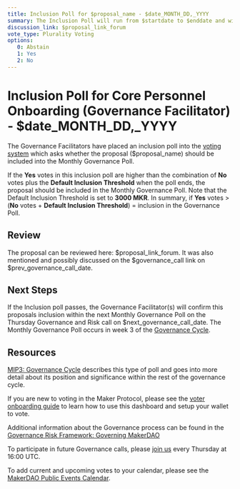 ```yaml
---
title: Inclusion Poll for $proposal_name - $date_MONTH_DD,_YYYY
summary: The Inclusion Poll will run from $startdate to $enddate and will determine whether the proposal at hand should proceed to next week's Governance Poll. 
discussion_link: $proposal_link_forum
vote_type: Plurality Voting
options:
   0: Abstain
   1: Yes
   2: No
---
```

# Inclusion Poll for Core Personnel Onboarding (Governance Facilitator) - $date_MONTH_DD,_YYYY

The Governance Facilitators have placed an inclusion poll into the [voting system](https://vote.makerdao.com/polling) which asks whether the proposal ($proposal_name) should be included into the Monthly Governance Poll.

If the **Yes** votes in this inclusion poll are higher than the combination of **No** votes plus the **Default Inclusion Threshold** when the poll ends, the proposal should be included in the Monthly Governance Poll. Note that the Default Inclusion Threshold is set to **3000 MKR**. In summary, if **Yes** votes > (**No** votes + **Default Inclusion Threshold**) = inclusion in the Governance Poll.

## Review

The proposal can be reviewed here: $proposal_link_forum. It was also mentioned and possibly discussed on the $governance_call link on $prev_governance_call_date.

## Next Steps

If the Inclusion poll passes, the Governance Facilitator(s) will confirm this proposals inclusion within the next Monthly Governance Poll on the Thursday Governance and Risk call on $next_governance_call_date. The Monthly Governance Poll occurs in week 3 of the [Governance Cycle](https://github.com/makerdao/mips/blob/Accepted/MIP3/mip3.md).

## Resources

[MIP3: Governance Cycle](https://github.com/makerdao/mips/blob/Accepted/MIP3/mip3.md) describes this type of poll and goes into more detail about its position and significance within the rest of the governance cycle.

If you are new to voting in the Maker Protocol, please see the [voter onboarding guide](https://community-development.makerdao.com/onboarding/voter-onboarding) to learn how to use this dashboard and setup your wallet to vote.

Additional information about the Governance process can be found in the [Governance Risk Framework: Governing MakerDAO](https://community-development.makerdao.com/governance/governance-risk-framework)

To participate in future Governance calls, please [join us](https://community-development.makerdao.com/governance/governance-and-risk-meetings) every Thursday at 16:00 UTC.

To add current and upcoming votes to your calendar, please see the [MakerDAO Public Events Calendar](https://calendar.google.com/calendar/embed?src=makerdao.com_3efhm2ghipksegl009ktniomdk%40group.calendar.google.com&ctz=America%2FLos_Angeles).

